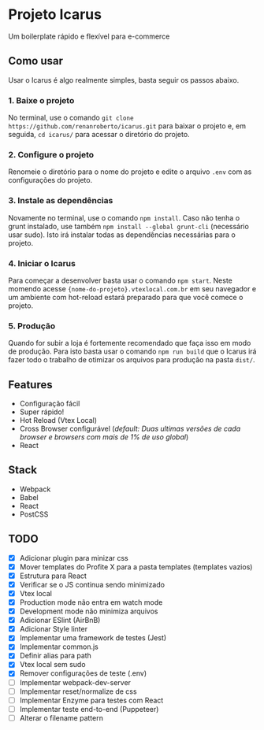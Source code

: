 # Projeto Icarus

Um boilerplate rápido e flexível para e-commerce

## Como usar

Usar o Icarus é algo realmente simples, basta seguir os passos abaixo.

### 1. Baixe o projeto

No terminal, use o comando `git clone https://github.com/renanroberto/icarus.git` para baixar o projeto e, em seguida, `cd icarus/` para acessar o diretório do projeto.

### 2. Configure o projeto

Renomeie o diretório para o nome do projeto e edite o arquivo `.env` com as configurações do projeto.

### 3. Instale as dependências

Novamente no terminal, use o comando `npm install`. Caso não tenha o grunt instalado, use também `npm install --global grunt-cli` (necessário usar sudo). Isto irá instalar todas as dependências necessárias para o projeto.

### 4. Iniciar o Icarus

Para começar a desenvolver basta usar o comando `npm start`. Neste momendo acesse `{nome-do-projeto}.vtexlocal.com.br` em seu navegador e um ambiente com hot-reload estará preparado para que você comece o projeto.

### 5. Produção

Quando for subir a loja é fortemente recomendado que faça isso em modo de produção. Para isto basta usar o comando `npm run build` que o Icarus irá fazer todo o trabalho de otimizar os arquivos para produção na pasta `dist/`.

## Features

- Configuração fácil
- Super rápido!
- Hot Reload (Vtex Local)
- Cross Browser configurável (*default: Duas ultimas versões de cada browser e browsers com mais de 1% de uso global*)
- React

## Stack

- Webpack
- Babel
- React
- PostCSS

## TODO

- [x] Adicionar plugin para minizar css
- [x] Mover templates do Profite X para a pasta templates (templates vazios)
- [x] Estrutura para React
- [x] Verificar se o JS continua sendo minimizado
- [x] Vtex local
- [x] Production mode não entra em watch mode
- [x] Development mode não minimiza arquivos
- [x] Adicionar ESlint (AirBnB)
- [x] Adicionar Style linter
- [x] Implementar uma framework de testes (Jest)
- [x] Implementar common.js
- [x] Definir alias para path
- [x] Vtex local sem sudo
- [x] Remover configurações de teste (.env)
- [ ] Implementar webpack-dev-server
- [ ] Implementar reset/normalize de css
- [ ] Implementar Enzyme para testes com React
- [ ] Implementar teste end-to-end (Puppeteer)
- [ ] Alterar o filename pattern
